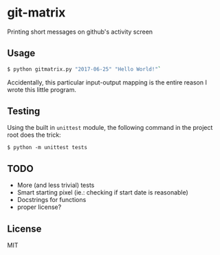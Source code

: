 # git-matrix

Printing short messages on github's activity screen

## Usage

```sh
$ python gitmatrix.py "2017-06-25" "Hello World!"`
```
Accidentally, this particular input-output mapping is the entire reason I wrote this little program.

## Testing

Using the built in `unittest` module, the following command in the project root does the trick:

```
$ python -m unittest tests
```

## TODO

   - More (and less trivial) tests
   - Smart starting pixel (ie.: checking if start date is reasonable)
   - Docstrings for functions
   - proper license?

## License

MIT